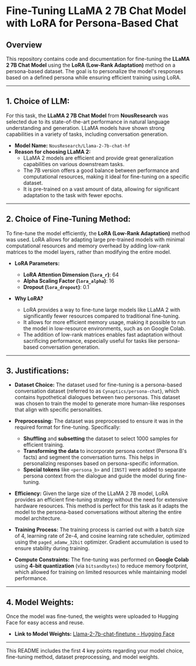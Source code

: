 # Fine-Tuning LLaMA 2 7B Chat Model with LoRA for Persona-Based Chat

## Overview

This repository contains code and documentation for fine-tuning the **LLaMA 2 7B Chat Model** using the **LoRA (Low-Rank Adaptation)** method on a persona-based dataset. The goal is to personalize the model's responses based on a defined persona while ensuring efficient training using LoRA.

---

## 1. **Choice of LLM:**

For this task, the **LLaMA 2 7B Chat Model** from **NousResearch** was selected due to its state-of-the-art performance in natural language understanding and generation. LLaMA models have shown strong capabilities in a variety of tasks, including conversation generation. 

- **Model Name:** `NousResearch/Llama-2-7b-chat-hf`
- **Reason for choosing LLaMA 2:**
  - LLaMA 2 models are efficient and provide great generalization capabilities on various downstream tasks.
  - The 7B version offers a good balance between performance and computational resources, making it ideal for fine-tuning on a specific dataset.
  - It is pre-trained on a vast amount of data, allowing for significant adaptation to the task with fewer epochs.

---

## 2. **Choice of Fine-Tuning Method:**

To fine-tune the model efficiently, the **LoRA (Low-Rank Adaptation)** method was used. LoRA allows for adapting large pre-trained models with minimal computational resources and memory overhead by adding low-rank matrices to the model layers, rather than modifying the entire model.

- **LoRA Parameters:**
  - **LoRA Attention Dimension (`lora_r`)**: 64
  - **Alpha Scaling Factor (`lora_alpha`)**: 16
  - **Dropout (`lora_dropout`)**: 0.1
  
- **Why LoRA?**
  - LoRA provides a way to fine-tune large models like LLaMA 2 with significantly fewer resources compared to traditional fine-tuning.
  - It allows for more efficient memory usage, making it possible to run the model in low-resource environments, such as on Google Colab.
  - The addition of low-rank matrices enables fast adaptation without sacrificing performance, especially useful for tasks like persona-based conversation generation.

---

## 3. **Justifications:**

- **Dataset Choice:** The dataset used for fine-tuning is a persona-based conversation dataset (referred to as `Cynaptics/persona-chat`), which contains hypothetical dialogues between two personas. This dataset was chosen to train the model to generate more human-like responses that align with specific personalities.
  
- **Preprocessing:** The dataset was preprocessed to ensure it was in the required format for fine-tuning. Specifically:
  - **Shuffling** and **subsetting** the dataset to select 1000 samples for efficient training.
  - **Transforming the data** to incorporate persona context (Persona B's facts) and segment the conversation turns. This helps in personalizing responses based on persona-specific information.
  - **Special tokens** like `<persona_b>` and `[INST]` were added to separate persona context from the dialogue and guide the model during fine-tuning.
  
- **Efficiency:** Given the large size of the LLaMA 2 7B model, LoRA provides an efficient fine-tuning strategy without the need for extensive hardware resources. This method is perfect for this task as it adapts the model to the persona-based conversations without altering the entire model architecture.
  
- **Training Process:** The training process is carried out with a batch size of 4, learning rate of 2e-4, and cosine learning rate scheduler, optimized using the `paged_adamw_32bit` optimizer. Gradient accumulation is used to ensure stability during training.

- **Compute Constraints:** The fine-tuning was performed on **Google Colab** using **4-bit quantization** (via `bitsandbytes`) to reduce memory footprint, which allowed for training on limited resources while maintaining model performance.

---

## 4. **Model Weights:**

Once the model was fine-tuned, the weights were uploaded to Hugging Face for easy access and reuse.

- **Link to Model Weights:** [Llama-2-7b-chat-finetune - Hugging Face](https://huggingface.co/rudrajadon18/Llama-2-7b-chat-finetune)

---

This README includes the first 4 key points regarding your model choice, fine-tuning method, dataset preprocessing, and model weights.
